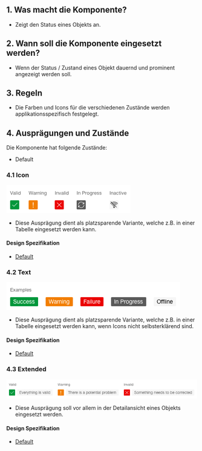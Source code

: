 ## 1. Was macht die Komponente?
* Zeigt den Status eines Objekts an.


## 2. Wann soll die Komponente eingesetzt werden?
* Wenn der Status / Zustand eines Objekt dauernd und prominent angezeigt werden soll. 


## 3. Regeln
* Die Farben und Icons für die verschiedenen Zustände werden applikationsspezifisch festgelegt.


## 4. Ausprägungen und Zustände
Die Komponente hat folgende Zustände:
* Default

### 4.1 Icon
![Darstellung eines Beispiels der Komponente Status mit Icon](https://raw.githubusercontent.com/sbb-design-systems/design-system-webapp-documentation/master/documentation/components/status/images/Status_Icon.png 'class: image')
* Diese Ausprägung dient als platzsparende Variante, welche z.B. in einer Tabelle eingesetzt werden kann.

#### Design Spezifikation
* [Default](https://www.sketch.com/s/58b25e4c-bf9c-4f74-973f-503538fcbea2/a/JRAJOM#Inspector)

### 4.2 Text 
![Darstellung eines Beispiels der Komponente Status mit Text](https://raw.githubusercontent.com/sbb-design-systems/design-system-webapp-documentation/master/documentation/components/status/images/Status_Text.png 'class: image')
* Diese Ausprägung dient als platzsparende Variante, welche z.B. in einer Tabelle eingesetzt werden kann, wenn Icons nicht selbsterklärend sind.

#### Design Spezifikation
* [Default](https://www.sketch.com/s/58b25e4c-bf9c-4f74-973f-503538fcbea2/a/vjRQD1#Inspector)

### 4.3 Extended 
![Darstellung eines Beispiels der Komponente Status mit Icon und Text](https://raw.githubusercontent.com/sbb-design-systems/design-system-webapp-documentation/master/documentation/components/status/images/Status_Extended.png 'class: image')
* Diese Ausprägung soll vor allem in der Detailansicht eines Objekts eingesetzt werden.

#### Design Spezifikation
* [Default](https://www.sketch.com/s/58b25e4c-bf9c-4f74-973f-503538fcbea2/a/vjRQD1#Inspector)
